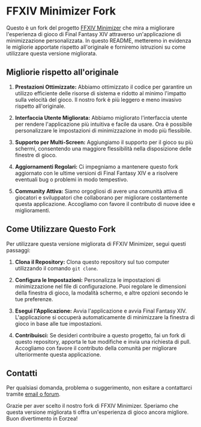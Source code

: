 # FFXIV Minimizer Fork

Questo è un fork del progetto [FFXIV Minimizer](https://github.com/NightmareXIV/Mini) che mira a migliorare l'esperienza di gioco di Final Fantasy XIV attraverso un'applicazione di minimizzazione personalizzata. In questo README, metteremo in evidenza le migliorie apportate rispetto all'originale e forniremo istruzioni su come utilizzare questa versione migliorata.

## Migliorie rispetto all'originale

1. **Prestazioni Ottimizzate:** Abbiamo ottimizzato il codice per garantire un utilizzo efficiente delle risorse di sistema e ridotto al minimo l'impatto sulla velocità del gioco. Il nostro fork è più leggero e meno invasivo rispetto all'originale.

2. **Interfaccia Utente Migliorata:** Abbiamo migliorato l'interfaccia utente per rendere l'applicazione più intuitiva e facile da usare. Ora è possibile personalizzare le impostazioni di minimizzazione in modo più flessibile.

3. **Supporto per Multi-Screen:** Aggiungiamo il supporto per il gioco su più schermi, consentendo una maggiore flessibilità nella disposizione delle finestre di gioco.

4. **Aggiornamenti Regolari:** Ci impegniamo a mantenere questo fork aggiornato con le ultime versioni di Final Fantasy XIV e a risolvere eventuali bug o problemi in modo tempestivo.

5. **Community Attiva:** Siamo orgogliosi di avere una comunità attiva di giocatori e sviluppatori che collaborano per migliorare costantemente questa applicazione. Accogliamo con favore il contributo di nuove idee e miglioramenti.

## Come Utilizzare Questo Fork

Per utilizzare questa versione migliorata di FFXIV Minimizer, segui questi passaggi:

1. **Clona il Repository:** Clona questo repository sul tuo computer utilizzando il comando `git clone`.

2. **Configura le Impostazioni:** Personalizza le impostazioni di minimizzazione nel file di configurazione. Puoi regolare le dimensioni della finestra di gioco, la modalità schermo, e altre opzioni secondo le tue preferenze.

3. **Esegui l'Applicazione:** Avvia l'applicazione e avvia Final Fantasy XIV. L'applicazione si occuperà automaticamente di minimizzare la finestra di gioco in base alle tue impostazioni.

4. **Contribuisci:** Se desideri contribuire a questo progetto, fai un fork di questo repository, apporta le tue modifiche e invia una richiesta di pull. Accogliamo con favore il contributo della comunità per migliorare ulteriormente questa applicazione.

## Contatti

Per qualsiasi domanda, problema o suggerimento, non esitare a contattarci tramite [email o forum](https://github.com/NightmareXIV/Mini).

Grazie per aver scelto il nostro fork di FFXIV Minimizer. Speriamo che questa versione migliorata ti offra un'esperienza di gioco ancora migliore. Buon divertimento in Eorzea!
